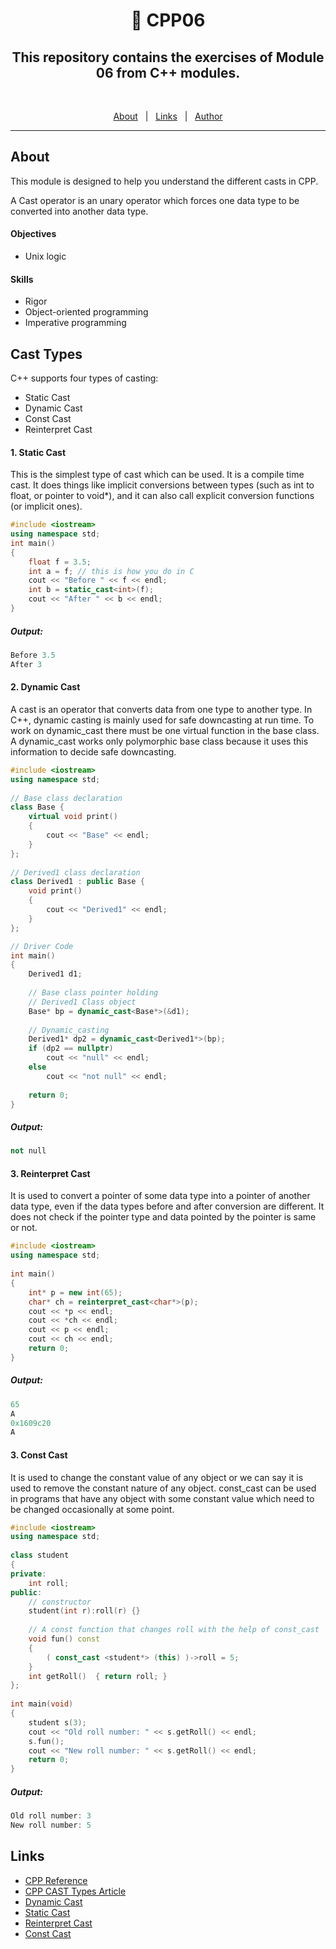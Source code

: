 <h1 align="center"> 🧰 CPP06 </h1>

<h2 align="center">This repository contains the exercises of Module 06 from C++ modules.</h2>
<br>

<p align="center">
  <a href="#about">About</a> &#xa0; | &#xa0; 
  <a href="#links">Links</a> &#xa0; | &#xa0;
  <a href="https://github.com/aabduvak" target="_blank">Author</a>
</p>

<hr>

## About

<p>
This module is designed to help you understand the different casts in CPP.
</p>
<p>
A Cast operator is an unary operator which forces one data type to be converted into another data type.
</p>

#### Objectives
- Unix logic

#### Skills
- Rigor
- Object-oriented programming
- Imperative programming

## Cast Types
C++ supports four types of casting:
- Static Cast
- Dynamic Cast
- Const Cast
- Reinterpret Cast

#### 1. Static Cast
This is the simplest type of cast which can be used. It is a compile time cast. It does things like implicit conversions between types (such as int to float, or pointer to void*), and it can also call explicit conversion functions (or implicit ones).
```cpp
#include <iostream>
using namespace std;
int main()
{
    float f = 3.5;
    int a = f; // this is how you do in C
    cout << "Before " << f << endl;
    int b = static_cast<int>(f);
    cout << "After " << b << endl;
}
```
##### Output:
```cpp
Before 3.5
After 3
```

#### 2. Dynamic Cast
A cast is an operator that converts data from one type to another type. In C++, dynamic casting is mainly used for safe downcasting at run time. To work on dynamic_cast there must be one virtual function in the base class. A dynamic_cast works only polymorphic base class because it uses this information to decide safe downcasting.
```cpp
#include <iostream>
using namespace std;
  
// Base class declaration
class Base {
    virtual void print()
    {
        cout << "Base" << endl;
    }
};
  
// Derived1 class declaration
class Derived1 : public Base {
    void print()
    {
        cout << "Derived1" << endl;
    }
};

// Driver Code
int main()
{
    Derived1 d1;
  
    // Base class pointer holding
    // Derived1 Class object
    Base* bp = dynamic_cast<Base*>(&d1);
  
    // Dynamic_casting
    Derived1* dp2 = dynamic_cast<Derived1*>(bp);
    if (dp2 == nullptr)
        cout << "null" << endl;
    else
        cout << "not null" << endl;
  
    return 0;
}
```
##### Output:
```cpp
not null
```

#### 3. Reinterpret Cast
It is used to convert a pointer of some data type into a pointer of another data type, even if the data types before and after conversion are different. It does not check if the pointer type and data pointed by the pointer is same or not.

```cpp
#include <iostream>
using namespace std;
 
int main()
{
    int* p = new int(65);
    char* ch = reinterpret_cast<char*>(p);
    cout << *p << endl;
    cout << *ch << endl;
    cout << p << endl;
    cout << ch << endl;
    return 0;
}
```
##### Output:
```cpp
65
A
0x1609c20
A
```

#### 3. Const Cast
It is used to change the constant value of any object or we can say it is used to remove the constant nature of any object. const_cast can be used in programs that have any object with some constant value which need to be changed occasionally at some point.

```cpp
#include <iostream>
using namespace std;
  
class student
{
private:
    int roll;
public:
    // constructor
    student(int r):roll(r) {}
  
    // A const function that changes roll with the help of const_cast
    void fun() const
    {
        ( const_cast <student*> (this) )->roll = 5;
    }
    int getRoll()  { return roll; }
};
  
int main(void)
{
    student s(3);
    cout << "Old roll number: " << s.getRoll() << endl;
    s.fun();
    cout << "New roll number: " << s.getRoll() << endl; 
    return 0;
}
```

##### Output:
```cpp
Old roll number: 3
New roll number: 5
```

## Links ##
- [CPP Reference](https://en.cppreference.com/)
- [CPP CAST Types Article](https://www.tutorialspoint.com/cplusplus/cpp_casting_operators.htm#:~:text=A%20cast%20is%20a%20special,as%20any%20other%20unary%20operator.&text=const_cast%20(expr),or%20volatile%20in%20a%20cast)
- [Dynamic Cast](https://www.geeksforgeeks.org/dynamic-_cast-in-cpp/)
- [Static Cast](https://www.geeksforgeeks.org/static_cast-in-c-type-casting-operators/?ref=rp)
- [Reinterpret Cast](https://www.geeksforgeeks.org/reinterpret_cast-in-c-type-casting-operators/?ref=rp)
- [Const Cast](https://www.geeksforgeeks.org/const_cast-in-c-type-casting-operators/?ref=rp)
